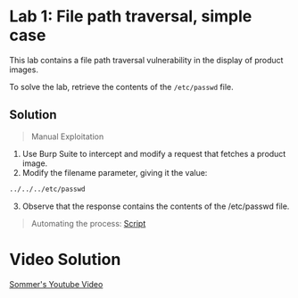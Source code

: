# Lab 1: File path traversal, simple case
This lab contains a file path traversal vulnerability in the display of product images.

To solve the lab, retrieve the contents of the `/etc/passwd` file.

## Solution
> Manual Exploitation
1. Use Burp Suite to intercept and modify a request that fetches a product image.
2. Modify the filename parameter, giving it the value:
```bash
../../../etc/passwd
```
3. Observe that the response contains the contents of the /etc/passwd file.

> Automating the process: [Script]()

# Video Solution
[Sommer's Youtube Video]()
